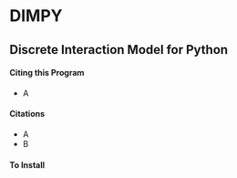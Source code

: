 # DIMPY
## Discrete Interaction Model for Python

#### Citing this Program
* A

#### Citations
* A
* B

#### To Install

